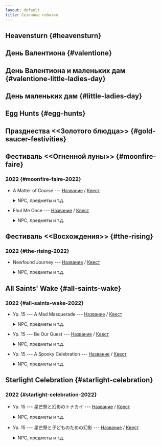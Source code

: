 ```yaml
---
layout: default
title: Сезонные события
---
```


## Heavensturn {#heavensturn}

## День Валентиона {#valentione}

## День Валентиона и маленьких дам {#valentione-little-ladies-day}

## День маленьких дам {#little-ladies-day}

## Egg Hunts {#egg-hunts}

## Празднества <<Золотого блюдца>> {#gold-saucer-festivities}

## Фестиваль <<Огненной луны>> {#moonfire-faire}

### 2022 {#moonfire-faire-2022}

* A Matter of Course --- [Название](https://translate.xivrus.ru/translate/ffxiv-translation/completejournal/ru/?checksum=4fbecfc30c09684f) / [Квест](https://translate.xivrus.ru/projects/ffxiv-translation/quest-045-fessum801_04540/)
  <details>
    <summary>NPC, предметы и т.д.
    </summary>

    NPC: [Маяру Мояру](https://translate.xivrus.ru/translate/ffxiv-translation/enpcresident/ru/?checksum=a3104b9ec6f24740), [Хаермага](https://translate.xivrus.ru/translate/ffxiv-translation/enpcresident/ru/?checksum=ef8ac55ff8625531), [Ру'фхул Тиа](https://translate.xivrus.ru/translate/ffxiv-translation/enpcresident/ru/?checksum=583c2b8dc74de6b6), [Ру'маджа](https://translate.xivrus.ru/translate/ffxiv-translation/enpcresident/ru/?checksum=37f1c652cdcf3514), [Нетерпеливый ученик](https://translate.xivrus.ru/translate/ffxiv-translation/enpcresident/ru/?checksum=cc292969bb9d7fb4), [Серьёзный ученик](https://translate.xivrus.ru/translate/ffxiv-translation/enpcresident/ru/?checksum=b8e6dc221c276dcb), [Ру'маджа](https://translate.xivrus.ru/translate/ffxiv-translation/enpcresident/ru/?checksum=953e521eedca5b71), [Нетерпеливый ученик](https://translate.xivrus.ru/translate/ffxiv-translation/enpcresident/ru/?checksum=e82c7e28ddc8e164), [Серьёзный ученик](https://translate.xivrus.ru/translate/ffxiv-translation/enpcresident/ru/?checksum=d2a8b6b9b1baaf01), [Ру'фхул Тиа](https://translate.xivrus.ru/translate/ffxiv-translation/enpcresident/ru/?checksum=d96a5018c0cce5b8), [Ру'маджа](https://translate.xivrus.ru/translate/ffxiv-translation/enpcresident/ru/?checksum=e10eedf4fc4385ac), [Нетерпеливый ученик](https://translate.xivrus.ru/translate/ffxiv-translation/enpcresident/ru/?checksum=29aff2368b7f9109), [Серьёзный ученик](https://translate.xivrus.ru/translate/ffxiv-translation/enpcresident/ru/?checksum=85c7bbc06e4dabae), [Бодефойн](https://translate.xivrus.ru/translate/ffxiv-translation/enpcresident/ru/?checksum=28e2b5fd73bf859f)
    <br>
    Надписи на земле: [Цель](https://translate.xivrus.ru/translate/ffxiv-translation/eobjname/ru/?checksum=6280ebba07fd9db6)
  </details>
* Fhul Me Once --- [Название](https://translate.xivrus.ru/translate/ffxiv-translation/completejournal/ru/?checksum=65cda2279fcf91e8) / [Квест](https://translate.xivrus.ru/projects/ffxiv-translation/quest-045-fessum802_04541/)
  <details>
    <summary>NPC, предметы и т.д.
    </summary>

    NPC: [Ру'фхул Тиа](https://translate.xivrus.ru/translate/ffxiv-translation/enpcresident/ru/?checksum=d96a5018c0cce5b8), [Ру'маджа](https://translate.xivrus.ru/translate/ffxiv-translation/enpcresident/ru/?checksum=e10eedf4fc4385ac), [Бодефойн](https://translate.xivrus.ru/translate/ffxiv-translation/enpcresident/ru/?checksum=28e2b5fd73bf859f), [Ру'маджа](https://translate.xivrus.ru/translate/ffxiv-translation/enpcresident/ru/?checksum=b25757655d1c72f9), [Ру'фхул Тиа](https://translate.xivrus.ru/translate/ffxiv-translation/enpcresident/ru/?checksum=350077999afd9ad6), [Хильделана](https://translate.xivrus.ru/translate/ffxiv-translation/enpcresident/ru/?checksum=a8e2a51877ddb1b9), [Фестивальный приключенец](https://translate.xivrus.ru/translate/ffxiv-translation/enpcresident/ru/?checksum=9db61bd4a9f2e35f), [По'биано](https://translate.xivrus.ru/translate/ffxiv-translation/enpcresident/ru/?checksum=c5280987a22b37d6), [Фестивальный приключенец](https://translate.xivrus.ru/translate/ffxiv-translation/enpcresident/ru/?checksum=d02ed816424504d3), [Ру'фхул Тиа](https://translate.xivrus.ru/translate/ffxiv-translation/enpcresident/ru/?checksum=d847fe7f9566999f), [Хаермага](https://translate.xivrus.ru/translate/ffxiv-translation/enpcresident/ru/?checksum=ef8ac55ff8625531), [Ру'маджа](https://translate.xivrus.ru/translate/ffxiv-translation/enpcresident/ru/?checksum=5ec44823b9cb1838), [Нетерпеливый ученик](https://translate.xivrus.ru/translate/ffxiv-translation/enpcresident/ru/?checksum=cbce6bfcefba8530), [Серьёзный ученик](https://translate.xivrus.ru/translate/ffxiv-translation/enpcresident/ru/?checksum=59541f495103732e), [Ру'фхул Тиа](https://translate.xivrus.ru/translate/ffxiv-translation/enpcresident/ru/?checksum=3e23379b1718575f)
  </details>

## Фестиваль <<Восхождения>> {#the-rising}

### 2022 {#the-rising-2022}

* Newfound Journey --- [Название](https://translate.xivrus.ru/translate/ffxiv-translation/completejournal/ru/?checksum=2cd04d75a2e7e3db) / [Квест](https://translate.xivrus.ru/projects/ffxiv-translation/quest-045-fesanv801_04544/)
  <details>
    <summary>NPC, предметы и т.д.
    </summary>

    NPC: [wandering minstrel](https://translate.xivrus.ru/translate/ffxiv-translation/enpcresident/ru/?checksum=7fa53758ca6174e5), [Нхаги'а Джаккиа](https://translate.xivrus.ru/translate/ffxiv-translation/enpcresident/ru/?checksum=4a51d55733259b30), [Нхаги'а Джаккиа](https://translate.xivrus.ru/translate/ffxiv-translation/enpcresident/ru/?checksum=7e621c9f3fc9c5b6), [Момоди](https://translate.xivrus.ru/translate/ffxiv-translation/enpcresident/ru/?checksum=7744087ade37a3e5), [Нхаги'а Джаккиа](https://translate.xivrus.ru/translate/ffxiv-translation/enpcresident/ru/?checksum=4196c745d6f7dc0e), [Хамон](https://translate.xivrus.ru/translate/ffxiv-translation/enpcresident/ru/?checksum=f4e87b158cb63ea), [Северьян](https://translate.xivrus.ru/translate/ffxiv-translation/enpcresident/ru/?checksum=6a36367d1874b9cb), [Нхаги'а Джаккиа](https://translate.xivrus.ru/translate/ffxiv-translation/enpcresident/ru/?checksum=9a88914d8f2eda75), [Лолону](https://translate.xivrus.ru/translate/ffxiv-translation/enpcresident/ru/?checksum=7cb1f4cff093e9c9), [Нанабе](https://translate.xivrus.ru/translate/ffxiv-translation/enpcresident/ru/?checksum=b935939eedc005a0), [Дж'бхен Тиа](https://translate.xivrus.ru/translate/ffxiv-translation/enpcresident/ru/?checksum=c67c472612d2dd97), [wandering minstrel](https://translate.xivrus.ru/translate/ffxiv-translation/enpcresident/ru/?checksum=8898ae6a6d03c7a6), [Нхаги'а Джаккиа](https://translate.xivrus.ru/translate/ffxiv-translation/enpcresident/ru/?checksum=a73d9fc375ce7a45)
    <br>
    Надписи на земле: (без названия), (без названия), (без названия), (без названия)
  </details>

## All Saints' Wake {#all-saints-wake}

### 2022 {#all-saints-wake-2022}

* Ур. 15 --- A Mad Masquerade --- [Название](https://translate.xivrus.ru/translate/ffxiv-translation/completejournal/ru/?checksum=ac4618f73b3426a1) / [Квест](https://translate.xivrus.ru/projects/ffxiv-translation/quest-046-feshlw801_04655/)
  <details>
    <summary>NPC, предметы и т.д.
    </summary>

    NPC: [Adventurers' Guild investigator](https://translate.xivrus.ru/translate/ffxiv-translation/enpcresident/ru/?checksum=137567267fbbebdd), [sprightly youth](https://translate.xivrus.ru/translate/ffxiv-translation/enpcresident/ru/?checksum=278adddf85022d7e), [unamused lass](https://translate.xivrus.ru/translate/ffxiv-translation/enpcresident/ru/?checksum=41dfc68062dfce2b), [adoring child](https://translate.xivrus.ru/translate/ffxiv-translation/enpcresident/ru/?checksum=f907bf84178614b6), [truckling chap](https://translate.xivrus.ru/translate/ffxiv-translation/enpcresident/ru/?checksum=3c861b400524e565), [(без названия)](https://translate.xivrus.ru/translate/ffxiv-translation/enpcresident/ru/?checksum=4f589c66565c82d8), [(без названия)](https://translate.xivrus.ru/translate/ffxiv-translation/enpcresident/ru/?checksum=242fadd6f450c251), [(без названия)](https://translate.xivrus.ru/translate/ffxiv-translation/enpcresident/ru/?checksum=de30d45ecdbcfeed), [(без названия)](https://translate.xivrus.ru/translate/ffxiv-translation/enpcresident/ru/?checksum=45527fa8b2b7daf1), [prudent Gridanian](https://translate.xivrus.ru/translate/ffxiv-translation/enpcresident/ru/?checksum=72dcca5b164f8478), [stout-hearted husband](https://translate.xivrus.ru/translate/ffxiv-translation/enpcresident/ru/?checksum=d016612592827105), [well-poised woman](https://translate.xivrus.ru/translate/ffxiv-translation/enpcresident/ru/?checksum=97152b8a828e319), [unsuspecting lad](https://translate.xivrus.ru/translate/ffxiv-translation/enpcresident/ru/?checksum=52bbceb94d095347), [(без названия)](https://translate.xivrus.ru/translate/ffxiv-translation/enpcresident/ru/?checksum=1392d9af477bf162), [(без названия)](https://translate.xivrus.ru/translate/ffxiv-translation/enpcresident/ru/?checksum=131c8e236d60dd85), [(без названия)](https://translate.xivrus.ru/translate/ffxiv-translation/enpcresident/ru/?checksum=ee838f019e8b855e), [(без названия)](https://translate.xivrus.ru/translate/ffxiv-translation/enpcresident/ru/?checksum=52f6b9f975f5a4e8), [wake doctor](https://translate.xivrus.ru/translate/ffxiv-translation/enpcresident/ru/?checksum=88a4c47d5de0996a), [agitated ahriman](https://translate.xivrus.ru/translate/ffxiv-translation/enpcresident/ru/?checksum=62f5d742e30011b0), [Papa Gruff-esque investigator](https://translate.xivrus.ru/translate/ffxiv-translation/enpcresident/ru/?checksum=8460ab32a5539597), [Adventurers' Guild investigator](https://translate.xivrus.ru/translate/ffxiv-translation/enpcresident/ru/?checksum=76907c39edc9808e), [wake doctor](https://translate.xivrus.ru/translate/ffxiv-translation/enpcresident/ru/?checksum=777df2f83b38bc52), [harlequin guide](https://translate.xivrus.ru/translate/ffxiv-translation/enpcresident/ru/?checksum=2459ec55157c1907)
    <br>
    Предметы: [Questionable Cookie](https://translate.xivrus.ru/translate/ffxiv-translation/eventitem/ru/?checksum=3fb18b1240523e9f) ([Описание](https://translate.xivrus.ru/translate/ffxiv-translation/eventitemhelp/ru/?checksum=3fb18b1240523e9f))
    <br>
    Надписи на земле: (без названия), (без названия), (без названия), (без названия), (без названия)
  </details>
* Ур. 15 --- Be Our Guest --- [Название](https://translate.xivrus.ru/translate/ffxiv-translation/completejournal/ru/?checksum=d0581025fdc9fb8b) / [Квест](https://translate.xivrus.ru/projects/ffxiv-translation/quest-046-feshlw802_04656/)
  <details>
    <summary>NPC, предметы и т.д.
    </summary>

    NPC: [wake doctor](https://translate.xivrus.ru/translate/ffxiv-translation/enpcresident/ru/?checksum=777df2f83b38bc52), [unusual usher](https://translate.xivrus.ru/translate/ffxiv-translation/enpcresident/ru/?checksum=9ffa02abc6a8a354), [pumpkin-headed apparition](https://translate.xivrus.ru/translate/ffxiv-translation/enpcresident/ru/?checksum=3dbe769dd7d1f49e)
  </details>
* Ур. 15 --- A Spooky Celebration --- [Название](https://translate.xivrus.ru/translate/ffxiv-translation/completejournal/ru/?checksum=16e9ed3f61f9966) / [Квест](https://translate.xivrus.ru/projects/ffxiv-translation/quest-046-feshlw803_04657/)
  <details>
    <summary>NPC, предметы и т.д.
    </summary>

    NPC: [harlequin guide](https://translate.xivrus.ru/translate/ffxiv-translation/enpcresident/ru/?checksum=2459ec55157c1907), [brazen boy](https://translate.xivrus.ru/translate/ffxiv-translation/enpcresident/ru/?checksum=4d4182fb5e177b7b), [brazen boy](https://translate.xivrus.ru/translate/ffxiv-translation/enpcresident/ru/?checksum=196ef75502df5172), [brazen boy](https://translate.xivrus.ru/translate/ffxiv-translation/enpcresident/ru/?checksum=dc5b843d34df8bdf), [brazen boy](https://translate.xivrus.ru/translate/ffxiv-translation/enpcresident/ru/?checksum=41e0ba269e2d3f7e), [(без названия)](https://translate.xivrus.ru/translate/ffxiv-translation/enpcresident/ru/?checksum=e327bf24e2570938), [(без названия)](https://translate.xivrus.ru/translate/ffxiv-translation/enpcresident/ru/?checksum=1025882946050f88)
    <br>
    Надписи на земле: (без названия), (без названия), (без названия), (без названия)
  </details>

## Starlight Celebration {#starlight-celebration}

### 2022 {#starlight-celebration-2022}

* Ур. 15 --- 星芒祭と幻影のトナカイ --- [Название](https://translate.xivrus.ru/translate/ffxiv-translation/completejournal/ru/?checksum=608dec55d33448a6) / [Квест](https://translate.xivrus.ru/projects/ffxiv-translation/quest-046-fesxms801_04658/)
  <details>
    <summary>NPC, предметы и т.д.
    </summary>

    NPC: [アム・ガランジ](https://translate.xivrus.ru/translate/ffxiv-translation/enpcresident/ru/?checksum=c453e061d4cae2dd), [活発そうな少年](https://translate.xivrus.ru/translate/ffxiv-translation/enpcresident/ru/?checksum=cd5ba7ddc0fc34db), [大人しそうな少女](https://translate.xivrus.ru/translate/ffxiv-translation/enpcresident/ru/?checksum=783f192ac09b885e), [元気いっぱいの少年](https://translate.xivrus.ru/translate/ffxiv-translation/enpcresident/ru/?checksum=4d0d8977c5c737c8), [アム・ガランジ](https://translate.xivrus.ru/translate/ffxiv-translation/enpcresident/ru/?checksum=a5c202174033f659), [ローレンセン](https://translate.xivrus.ru/translate/ffxiv-translation/enpcresident/ru/?checksum=d40d5a87a6d90a93), [ブリッツェン](https://translate.xivrus.ru/translate/ffxiv-translation/enpcresident/ru/?checksum=c80b81c25449dfa1), [元気いっぱいの少年](https://translate.xivrus.ru/translate/ffxiv-translation/enpcresident/ru/?checksum=a0b0064a370ff4b4), [ローレンセン](https://translate.xivrus.ru/translate/ffxiv-translation/enpcresident/ru/?checksum=e7e8622cdc32612e), [ローレンセン](https://translate.xivrus.ru/translate/ffxiv-translation/enpcresident/ru/?checksum=db9b2e069632513f)
    <br>
    Надписи на земле: (без названия)
  </details>
* Ур. 15 --- 星芒祭と子どものための幻影 --- [Название](https://translate.xivrus.ru/translate/ffxiv-translation/completejournal/ru/?checksum=48053524247923f8) / [Квест](https://translate.xivrus.ru/projects/ffxiv-translation/quest-046-fesxms802_04659/)
  <details>
    <summary>NPC, предметы и т.д.
    </summary>

    NPC: [ローレンセン](https://translate.xivrus.ru/translate/ffxiv-translation/enpcresident/ru/?checksum=db9b2e069632513f), [アム・ガランジ](https://translate.xivrus.ru/translate/ffxiv-translation/enpcresident/ru/?checksum=c453e061d4cae2dd), [アム・ガランジ](https://translate.xivrus.ru/translate/ffxiv-translation/enpcresident/ru/?checksum=a5c202174033f659), [陽気な都市民](https://translate.xivrus.ru/translate/ffxiv-translation/enpcresident/ru/?checksum=b43f2c4964404018), [楽しげな都市民](https://translate.xivrus.ru/translate/ffxiv-translation/enpcresident/ru/?checksum=2c343292de34dcd), [恍惚とした都市民](https://translate.xivrus.ru/translate/ffxiv-translation/enpcresident/ru/?checksum=f98047652db15ab3), [ブリッツェン](https://translate.xivrus.ru/translate/ffxiv-translation/enpcresident/ru/?checksum=1fc2c3fbdb43f16b), [泣いている少女](https://translate.xivrus.ru/translate/ffxiv-translation/enpcresident/ru/?checksum=d30e9cd5841104e7), [ローレンセン](https://translate.xivrus.ru/translate/ffxiv-translation/enpcresident/ru/?checksum=4e3bd3de2bd4816d), [ブリッツェン](https://translate.xivrus.ru/translate/ffxiv-translation/enpcresident/ru/?checksum=f850e3675941307)
  </details>
